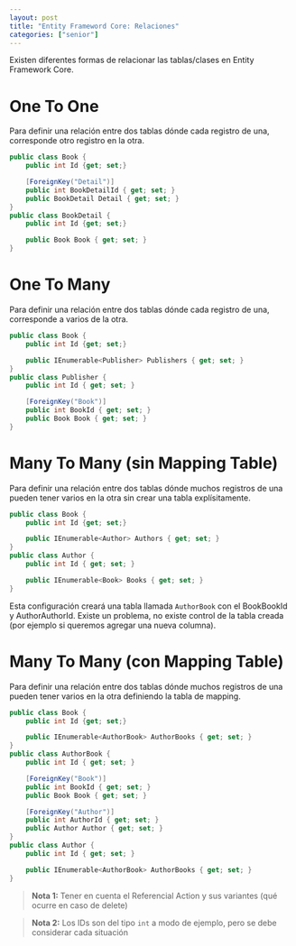 ```yaml
---
layout: post
title: "Entity Frameword Core: Relaciones"
categories: ["senior"]
---
```


Existen diferentes formas de relacionar las tablas/clases<!--more--> en Entity Framework Core.

# One To One

Para definir una relación entre dos tablas dónde cada registro de una, corresponde otro registro en la otra.

```csharp
public class Book {
    public int Id {get; set;}

    [ForeignKey("Detail")]
    public int BookDetailId { get; set; }
    public BookDetail Detail { get; set; }
}
public class BookDetail {
    public int Id {get; set;}

    public Book Book { get; set; }
}
```

# One To Many

Para definir una relación entre dos tablas dónde cada registro de una, corresponde a varios de la otra.

```csharp
public class Book {
    public int Id {get; set;}

    public IEnumerable<Publisher> Publishers { get; set; }
}
public class Publisher {
    public int Id { get; set; }

    [ForeignKey("Book")]
    public int BookId { get; set; }
    public Book Book { get; set; }
}
```

# Many To Many (sin Mapping Table)

Para definir una relación entre dos tablas dónde muchos registros de una pueden tener varios en la otra sin crear una tabla explísitamente.

```csharp
public class Book {
    public int Id {get; set;}

    public IEnumerable<Author> Authors { get; set; }
}
public class Author {
    public int Id { get; set; }

    public IEnumerable<Book> Books { get; set; }
}
```

Esta configuración creará una tabla llamada `AuthorBook` con el BookBookId y AuthorAuthorId. Existe un problema, no existe control de la tabla creada (por ejemplo si queremos agregar una nueva columna).

# Many To Many (con Mapping Table)

Para definir una relación entre dos tablas dónde muchos registros de una pueden tener varios en la otra definiendo la tabla de mapping.

```csharp
public class Book {
    public int Id {get; set;}

    public IEnumerable<AuthorBook> AuthorBooks { get; set; }
}
public class AuthorBook {
    public int Id { get; set; }

    [ForeignKey("Book")]
    public int BookId { get; set; }
    public Book Book { get; set; }

    [ForeignKey("Author")]
    public int AuthorId { get; set; }
    public Author Author { get; set; }
}
public class Author {
    public int Id { get; set; }

    public IEnumerable<AuthorBook> AuthorBooks { get; set; }
}
```

> **Nota 1:** Tener en cuenta el Referencial Action y sus variantes (qué ocurre en caso de delete)

> **Nota 2:** Los IDs son del tipo `int` a modo de ejemplo, pero se debe considerar cada situación
